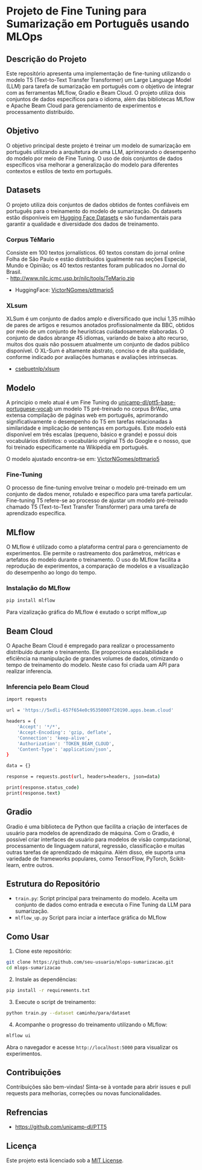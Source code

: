 
# Projeto de Fine Tuning para Sumarização em Português usando MLOps

## Descrição do Projeto
Este repositório apresenta uma implementação de fine-tuning utilizando o modelo T5 (Text-to-Text Transfer Transformer) um Large Language Model (LLM) para tarefa de sumarização em português com o objetivo de integrar com as ferramentas MLflow, Gradio e Beam Cloud. O projeto utiliza dois conjuntos de dados específicos para o idioma, além das bibliotecas MLflow e Apache Beam Cloud para gerenciamento de experimentos e processamento distribuído.

## Objetivo

O objetivo principal deste projeto é treinar um modelo de sumarização em português utilizando a arquitetura de uma LLM, aprimorando o desempenho do modelo por meio de Fine Tuning. O uso de dois conjuntos de dados específicos visa melhorar a generalização do modelo para diferentes contextos e estilos de texto em português.

## Datasets

O projeto utiliza dois conjuntos de dados obtidos de fontes confiáveis em português para o treinamento do modelo de sumarização. Os datasets estão disponíveis em [Hugging Face Datasets](https://huggingface.co/datasets) e são fundamentais para garantir a qualidade e diversidade dos dados de treinamento.

### Corpus TéMario
Consiste em 100 textos jornalísticos. 60 textos constam do jornal online Folha de São Paulo  e estão distribuídos igualmente nas seções Especial, Mundo e Opinião; os 40 textos restantes foram publicados no Jornal do Brasil.  
     - http://www.nilc.icmc.usp.br/nilc/tools/TeMario.zip

- HuggingFace: [VictorNGomes/pttmario5](https://huggingface.co/VictorNGomes/pttmario5)

### XLsum
XLSum é um conjunto de dados amplo e diversificado que inclui 1,35 milhão de pares de artigos e resumos anotados profissionalmente da BBC, obtidos por meio de um conjunto de heurísticas cuidadosamente elaboradas. O conjunto de dados abrange 45 idiomas, variando de baixo a alto recurso, muitos dos quais não possuem atualmente um conjunto de dados público disponível. O XL-Sum é altamente abstrato, conciso e de alta qualidade, conforme indicado por avaliações humanas e avaliações intrínsecas.

- [csebuetnlp/xlsum](https://huggingface.co/datasets/csebuetnlp/xlsum/viewer/portuguese)


## Modelo
A principio o melo atual é um Fine Tuning do [unicamp-dl/ptt5-base-portuguese-vocab](https://huggingface.co/unicamp-dl/ptt5-base-portuguese-vocab) um modelo T5 pré-treinado no corpus BrWac, uma extensa compilação de páginas web em português, aprimorando significativamente o desempenho do T5 em tarefas relacionadas à similaridade e implicação de sentenças em português. Este modelo está disponível em três escalas (pequeno, básico e grande) e possui dois vocabulários distintos: o vocabulário original T5 do Google e o nosso, que foi treinado especificamente na Wikipédia em português.

O modelo ajustado encontra-se em: [VictorNGomes/pttmario5](https://huggingface.co/VictorNGomes/pttmario5)


### Fine-Tuning
O processo de fine-tuning envolve treinar o modelo pré-treinado em um conjunto de dados menor, rotulado e específico para uma tarefa particular. 
Fine-tuning T5 refere-se ao processo de ajustar um modelo pré-treinado chamado T5 (Text-to-Text Transfer Transformer) para uma tarefa de aprendizado específica.



## MLflow

O MLflow é utilizado como a plataforma central para o gerenciamento de experimentos. Ele permite o rastreamento dos parâmetros, métricas e artefatos do modelo durante o treinamento. O uso do MLflow facilita a reprodução de experimentos, a comparação de modelos e a visualização do desempenho ao longo do tempo.

### Instalação do MLflow

```bash
pip install mlflow
```

Para vizalização gráfica do MLflow é exutado o script mlflow_up

## Beam Cloud

O Apache Beam Cloud é empregado para realizar o processamento distribuído durante o treinamento. Ele proporciona escalabilidade e eficiência na manipulação de grandes volumes de dados, otimizando o tempo de treinamento do modelo. Neste caso foi criada uam API para realizar inferencia.

### Inferencia pelo Beam Cloud

```bash
import requests

url = 'https://5xdli-657f654e0c95350007f20190.apps.beam.cloud'

headers = {
    'Accept': '*/*',
    'Accept-Encoding': 'gzip, deflate',
    'Connection': 'keep-alive',
    'Authorization': 'TOKEN_BEAM_CLOUD',
    'Content-Type': 'application/json',
}

data = {}

response = requests.post(url, headers=headers, json=data)

print(response.status_code)
print(response.text)
```
## Gradio
Gradio é uma biblioteca de Python que facilita a criação de interfaces de usuário para modelos de aprendizado de máquina.
Com o Gradio, é possível criar interfaces de usuário para modelos de visão computacional, processamento de linguagem natural, regressão, classificação e muitas outras tarefas de aprendizado de máquina. Além disso, ele suporta uma variedade de frameworks populares, como TensorFlow, PyTorch, Scikit-learn, entre outros.



## Estrutura do Repositório

- `train.py`: Script principal para treinamento do modelo. Aceita um conjunto de dados como entrada e executa o Fine Tuning da LLM para sumarização.
- `mlflow_up.py` Script para inciar a interface gráfica do MLflow

## Como Usar

1. Clone este repositório:

```bash
git clone https://github.com/seu-usuario/mlops-sumarizacao.git
cd mlops-sumarizacao
```

2. Instale as dependências:

```bash
pip install -r requirements.txt
```

3. Execute o script de treinamento:

```bash
python train.py --dataset caminho/para/dataset
```

4. Acompanhe o progresso do treinamento utilizando o MLflow:

```bash
mlflow ui
```

Abra o navegador e acesse `http://localhost:5000` para visualizar os experimentos.

## Contribuições

Contribuições são bem-vindas! Sinta-se à vontade para abrir issues e pull requests para melhorias, correções ou novas funcionalidades.

## Refrencias
 - https://github.com/unicamp-dl/PTT5

## Licença

Este projeto está licenciado sob a [MIT License](LICENSE).
